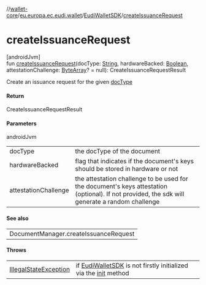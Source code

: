 //[wallet-core](../../../index.md)/[eu.europa.ec.eudi.wallet](../index.md)/[EudiWalletSDK](index.md)/[createIssuanceRequest](create-issuance-request.md)

# createIssuanceRequest

[androidJvm]\
fun [createIssuanceRequest](create-issuance-request.md)(docType: [String](https://kotlinlang.org/api/latest/jvm/stdlib/kotlin/-string/index.html), hardwareBacked: [Boolean](https://kotlinlang.org/api/latest/jvm/stdlib/kotlin/-boolean/index.html), attestationChallenge: [ByteArray](https://kotlinlang.org/api/latest/jvm/stdlib/kotlin/-byte-array/index.html)? = null): CreateIssuanceRequestResult

Create an issuance request for the given [docType](create-issuance-request.md)

#### Return

CreateIssuanceRequestResult

#### Parameters

androidJvm

| | |
|---|---|
| docType | the docType of the document |
| hardwareBacked | flag that indicates if the document's keys should be stored in hardware or not |
| attestationChallenge | the attestation challenge to be used for the document's keys attestation (optional). If not provided, the sdk will generate a random challenge |

#### See also

| |
|---|
| DocumentManager.createIssuanceRequest |

#### Throws

| | |
|---|---|
| [IllegalStateException](https://kotlinlang.org/api/latest/jvm/stdlib/kotlin/-illegal-state-exception/index.html) | if [EudiWalletSDK](index.md) is not firstly initialized via the [init](init.md) method |

